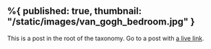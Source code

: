 %{
    published: true,
    thumbnail: "/static/images/van_gogh_bedroom.jpg"
}
---

This is a post in the root of the taxonomy. Go to a post with [a live link](/blog/releases/elixir-v1.5).